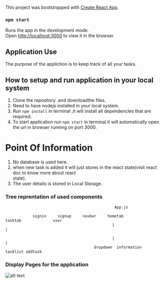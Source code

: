 This project was bootstrapped with [Create React App](https://github.com/facebook/create-react-app).



### `npm start`

Runs the app in the development mode.<br />
Open [http://localhost:3000](http://localhost:3000) to view it in the browser.

## Application Use

The purpose of the appliction is to keep track of all your tasks.

## How to setup and run application in your local system
1. Clone the repository .and downloadthe files.<br />
2. Need to have nodejs installed in your local system.<br />
3. Run ```npm install``` in terminal ,it will install all dependencies that are required.<br />
4. To start application run ```npm start``` in terminal.it will automatically open the url in 
   browser running on port 3000.


# Point Of Information
 1. No database is used here.
 2. when new task is added it will just stores in the react state(visit react doc to know more about react    
    state).
 3. The user details is stored in Local Storage. 


### Tree reprentation of used components

                                                    App.js 
 
                signin     signup     navbar     hometab                  tasktab              user       
                                                   |                         |
                                                                               
                                                   |                         |
                                           dropdown  information      tasklist addtask

### Display Pages for the application

![alt text](https://drive.google.com/file/d/1IZKq-oTASrwO7fOjTmB9eEnTs-D4C0-1/view?usp=sharing)
